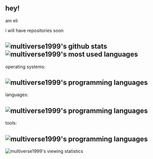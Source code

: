 hey!
---
am eli

i will have repositories soon

![multiverse1999's github stats](https://github-readme-stats.vercel.app/api?username=multiverse1999&theme=dark&line_height=20&show_icons=true&include_all_commits=true&count_private=true)
![multiverse1999's most used languages](https://github-readme-stats.vercel.app/api/top-langs?username=multiverse1999&theme=dark&layout=compact&show_icons=true&exclude_repo=colab-notebooks)
---
operating systems:

![multiverse1999's programming languages](https://skillicons.dev/icons?i=windows,linux)
---
languages:

![multiverse1999's programming languages](https://skillicons.dev/icons?i=python,lua,c,bash)
---
tools:

![multiverse1999's programming languages](https://skillicons.dev/icons?i=vim,git,html,md)
---
![multiverse1999's viewing statistics](https://komarev.com/ghpvc/?username=multiverse1999&color=6607ce)
